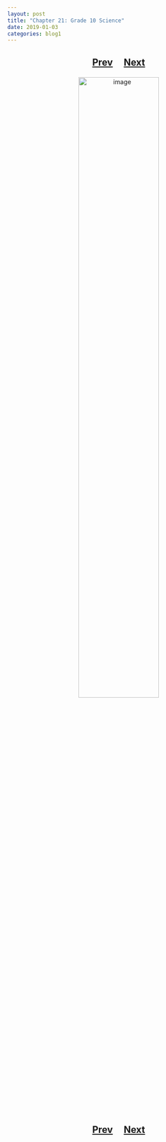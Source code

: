 ```yaml
---
layout: post
title: "Chapter 21: Grade 10 Science"
date: 2019-01-03
categories: blog1
---
```


<h2>
  <p style="text-align:center;">
    <a href="/wingsofthechorus/archive/2018/12/23/chapter20">Prev</a>
    &nbsp;&nbsp;&nbsp;
    <a href="/wingsofthechorus/archive/2019/01/17/chapter22">Next</a>
  </p>
</h2>

<p style="text-align:center;">
  <img src="/wingsofthechorus/images/comics/c21.png" width="60%" alt="image"/>
</p>

<h2>
  <p style="text-align:center;">
    <a href="/wingsofthechorus/archive/2018/12/23/chapter20">Prev</a>
    &nbsp;&nbsp;&nbsp;
    <a href="/wingsofthechorus/archive/2019/01/17/chapter22">Next</a>
  </p>
</h2>
